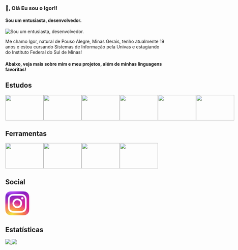 ### 👋, Olá Eu sou o Igor!!
#### Sou um entusiasta, desenvolvedor.
![Sou um entusiasta, desenvolvedor.](https://i.pinimg.com/736x/97/63/ab/9763ab0a9150039da17fc0461faab106.jpg)

Me chamo Igor, natural de Pouso Alegre, Minas Gerais, tenho atualmente 19 anos e estou cursando Sistemas de Informação pela Univas e estagiando do Instituto Federal do Sul de Minas!

#### Abaixo, veja mais sobre mim e meu projetos, além de minhas linguagens favoritas!

 ## Estudos 
<div style="display: flex;">
<img src="https://cdn.jsdelivr.net/gh/devicons/devicon@latest/icons/css3/css3-original.svg" height="80px" width="120px"/>
<img src="https://cdn.jsdelivr.net/gh/devicons/devicon@latest/icons/javascript/javascript-original.svg" height="80px" width="120px"/>
<img src="https://cdn.jsdelivr.net/gh/devicons/devicon@latest/icons/html5/html5-original.svg" height="80px" width="120px"/>
<img src="https://cdn.jsdelivr.net/gh/devicons/devicon@latest/icons/c/c-original.svg" height="80px" width="120px"/>
<img src="https://cdn.jsdelivr.net/gh/devicons/devicon@latest/icons/cplusplus/cplusplus-original.svg" height="80px" width="120px"/>
<img src="https://cdn.jsdelivr.net/gh/devicons/devicon@latest/icons/java/java-original.svg" height="80px" width="120px"/>
</div>
 
 ## Ferramentas
 <div style="display: flex;">
  <img src="https://cdn.jsdelivr.net/gh/devicons/devicon@latest/icons/arduino/arduino-original-wordmark.svg" height="80px"width="120px"/>
  <img src="https://cdn.jsdelivr.net/gh/devicons/devicon@latest/icons/canva/canva-original.svg" height="80px" width="120px"/>
  <img src="https://cdn.jsdelivr.net/gh/devicons/devicon@latest/icons/debian/debian-plain-wordmark.svg" height="80px" width="120px"/>
  <img src="https://cdn.jsdelivr.net/gh/devicons/devicon@latest/icons/vscode/vscode-original-wordmark.svg" height="80px" width="120px"/>
</div>

## Social
 [<img src='https://github.com/wle8300/instagram-logo/blob/master/logo.svg' alt='instagram' height='75px'>](https://www.instagram.com/ig0r_or/) 
 
## Estatísticas
<a href="https://github.com/Ig0r-or">
  <img loading="lazy" height="150em" src="https://github-readme-stats.vercel.app/api/top-langs/?username=Ig0r-or&layout=compact&langs_count=7&theme=dracula"/>
  <img loading="lazy" height="150em" src="https://github-readme-stats.vercel.app/api?username=Ig0r-or&show_icons=true&theme=dracula&include_all_commits=true&count_private=true"/>
</a>
